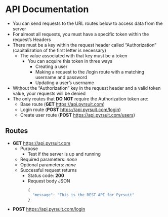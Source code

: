 # API Documentation
* You can send requests to the URL routes below to access data from the server
* For almost all requests, you must have a specific token within the request’s Headers
* There must be a key within the request header called “Authorization” (capitalization of the first letter is necessary)
  * The value associated with that key must be a token
    * You can acquire this token in three ways
      * Creating a user
      * Making a request to the /login route with a matching username and password
      * Updating a user’s username
* Without the “Authorization” key in the request header and a valid token value, your requests will be denied
* The only routes that __DO NOT__ require the Authorization token are:
  * Base route (__GET__ https://api.pyrsuit.com)
  * Login route (__POST__ https://api.pyrsuit.com/login)
  * Create user route (__POST__ https://api.pyrsuit.com/users)
  
## Routes
* __GET__ https://api.pyrsuit.com
  * Purpose
    * Test if the server is up and running
  * Required parameters: _none_
  * Optional parameters: _none_
  * Successful request returns
    * Status code: __200__
    * Request body JSON
      ```javascript
      {
        "message": "This is the REST API for Pyrsuit"
      }
      ```
* __POST__ https://api.pyrsuit.com/login
